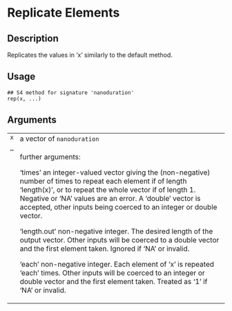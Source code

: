 

# Replicate Elements

## Description

Replicates the values in ‘x’ similarly to the default method.

## Usage

<pre><code class='language-R'>## S4 method for signature 'nanoduration'
rep(x, ...)
</code></pre>

## Arguments

<table role="presentation">
<tr>
<td style="white-space: nowrap; font-family: monospace; vertical-align: top">
<code id="x">x</code>
</td>
<td>
a vector of <code>nanoduration</code>
</td>
</tr>
<tr>
<td style="white-space: nowrap; font-family: monospace; vertical-align: top">
<code id="...">…</code>
</td>
<td>

further arguments:

‘times’ an integer-valued vector giving the (non-negative) number of
times to repeat each element if of length ‘length(x)’, or to repeat the
whole vector if of length 1. Negative or ‘NA’ values are an error. A
‘double’ vector is accepted, other inputs being coerced to an integer or
double vector.

‘length.out’ non-negative integer. The desired length of the output
vector. Other inputs will be coerced to a double vector and the first
element taken. Ignored if ‘NA’ or invalid.

‘each’ non-negative integer. Each element of ‘x’ is repeated ‘each’
times. Other inputs will be coerced to an integer or double vector and
the first element taken. Treated as ‘1’ if ‘NA’ or invalid.
</td>
</tr>
</table>

